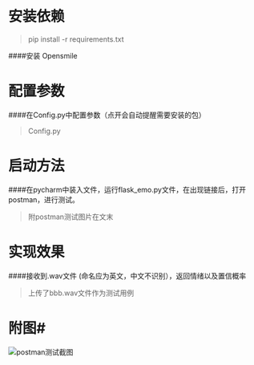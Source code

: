 # 安装依赖 #

> pip install -r requirements.txt

####安装 Opensmile
##
# 配置参数 #

####在Config.py中配置参数（点开会自动提醒需要安装的包）
> Config.py
##
# 启动方法 #
####在pycharm中装入文件，运行flask_emo.py文件，在出现链接后，打开postman，进行测试。
>  附postman测试图片在文末

##
# 实现效果 #

####接收到.wav文件 (命名应为英文，中文不识别），返回情绪以及置信概率
> 上传了bbb.wav文件作为测试用例 
##
# 附图#
![postman测试截图](https://i.imgur.com/SwtchcQ.jpg)
